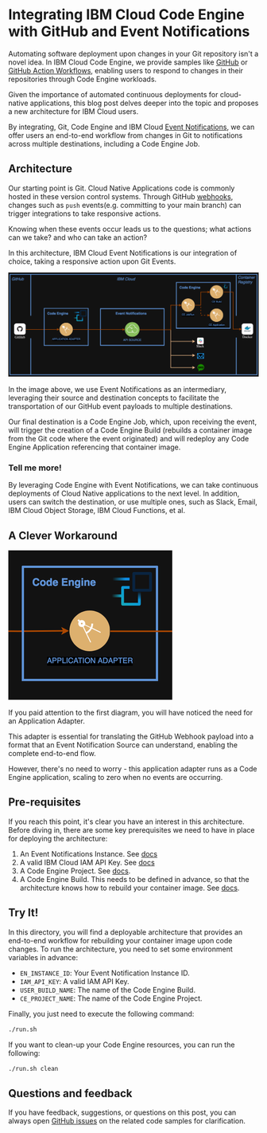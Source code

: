 # Integrating IBM Cloud Code Engine with GitHub and Event Notifications

Automating software deployment upon changes in your Git repository isn't a novel idea. In IBM Cloud Code Engine, we provide samples like [GitHub](https://github.com/IBM/CodeEngine/tree/main/github) or [GitHub Action Workflows](https://github.com/IBM/CodeEngine/tree/main/github-action-workflows), enabling users to respond to changes in their repositories through Code Engine workloads.

Given the importance of automated continuous deployments for cloud-native applications, this blog post delves deeper into the topic and proposes a new architecture for IBM Cloud users.

By integrating, Git, Code Engine and IBM Cloud [Event Notifications](https://cloud.ibm.com/docs/event-notifications?topic=event-notifications-getting-started), we can offer users an end-to-end workflow from changes in Git to notifications across multiple destinations, including a Code Engine Job.

## Architecture

Our starting point is Git. Cloud Native Applications code is commonly hosted in these version control systems. Through GitHub [webhooks](https://docs.github.com/en/webhooks), changes such as `push` events(e.g. committing to your main branch) can trigger integrations to take responsive actions.

Knowing when these events occur leads us to the questions; what actions can we take? and who can take an action?

In this architecture, IBM Cloud Event Notifications is our integration of choice, taking a responsive action upon Git Events.

![architecture_diagram](./images/architecture-en-git-ce.png)

In the image above, we use Event Notifications as an intermediary, leveraging their source and destination concepts to facilitate the transportation of our GitHub event payloads to multiple destinations.

Our final destination is a Code Engine Job, which, upon receiving the event, will trigger the creation of a Code Engine Build (rebuilds a container image from the Git code where the event originated) and will redeploy any Code Engine Application referencing that container image.

### Tell me more!

By leveraging Code Engine with Event Notifications, we can take continuous deployments of Cloud Native applications to the next level. In addition, users can switch the destination, or use multiple ones, such as Slack, Email, IBM Cloud Object Storage, IBM Cloud Functions, et al.

## A Clever Workaround

![application_adapter](./images/workaround.png)

If you paid attention to the first diagram, you will have noticed the need for an Application Adapter.

This adapter is essential for translating the GitHub Webhook payload into a format that an Event Notification Source can understand, enabling the complete end-to-end flow.

However, there's no need to worry - this application adapter runs as a Code Engine application, scaling to zero when no events are occurring.

## Pre-requisites

If you reach this point, it's clear you have an interest in this architecture. Before diving in, there are some key prerequisites we need to have in place for deploying the architecture:

1. An Event Notifications Instance. See [docs](https://cloud.ibm.com/docs/event-notifications?topic=event-notifications-en-create-en-instance)
2. A valid IBM Cloud IAM API Key. See [docs](https://cloud.ibm.com/docs/account?topic=account-ibmcloud_commands_iam#ibmcloud_iam_api_key_create)
3. A Code Engine Project. See [docs](https://cloud.ibm.com/docs/codeengine?topic=codeengine-manage-project).
4. A Code Engine Build. This needs to be defined in advance, so that the architecture knows how to rebuild your container image. See [docs](https://cloud.ibm.com/docs/codeengine?topic=codeengine-plan-build).

## Try It!

In this directory, you will find a deployable architecture that provides an end-to-end workflow for rebuilding your container image upon code changes. To run the architecture, you need to set some environment variables in advance:

- `EN_INSTANCE_ID`: Your Event Notification Instance ID.
- `IAM_API_KEY`: A valid IAM API Key.
- `USER_BUILD_NAME`: The name of the Code Engine Build.
- `CE_PROJECT_NAME`: The name of the Code Engine Project.

Finally, you just need to execute the following command:

```sh
./run.sh
```

If you want to clean-up your Code Engine resources, you can run the following:

```sh
./run.sh clean
```

## Questions and feedback

If you have feedback, suggestions, or questions on this post, you can always open [GitHub issues](https://github.com/IBM/CodeEngine/issues) on the related code samples for clarification.
